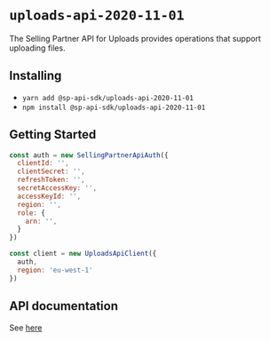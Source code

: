 # `uploads-api-2020-11-01`

The Selling Partner API for Uploads provides operations that support uploading files.

## Installing

* `yarn add @sp-api-sdk/uploads-api-2020-11-01`
* `npm install @sp-api-sdk/uploads-api-2020-11-01`

## Getting Started

```javascript
const auth = new SellingPartnerApiAuth({
  clientId: '',
  clientSecret: '',
  refreshToken: '',
  secretAccessKey: '',
  accessKeyId: '',
  region: '',
  role: {
    arn: '',
  }
})

const client = new UploadsApiClient({
  auth,
  region: 'eu-west-1'
})
```

## API documentation

See [here](https://github.com/amzn/selling-partner-api-docs/tree/main/references/uploads-api/uploads_2020-11-01.md)

